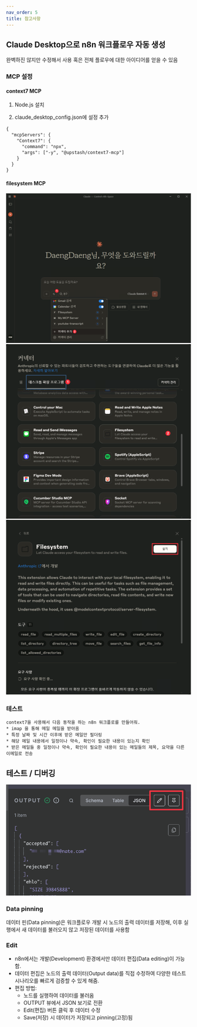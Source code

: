 ```yaml
---
nav_order: 5
title: 참고사항
---
```


## Claude Desktop으로 n8n 워크플로우 자동 생성
완벽하진 않지만 수정해서 사용 혹은 전체 플로우에 대한 아이디어를 얻을 수 있음
### MCP 설정
#### context7 MCP
1. Node.js 설치

2. claude_desktop_config.json에 설정 추가

```
{
  "mcpServers": {
    "Context7": {
      "command": "npx",
      "args": ["-y", "@upstash/context7-mcp"]
    }
  }
}
```
#### filesystem MCP
![](99%20Attachments/cc_001.png)
![](99%20Attachments/cc_002.png)
![](99%20Attachments/cc_003.png)
### 테스트
```
context7을 사용해서 다음 동작을 하는 n8n 워크플로를 만들어줘.
* imap 을 통해 메일 메일을 받아옴
* 특정 날짜 및 시간 이후에 받은 메일만 필더링
* 해당 메일 내용에서 일정이나 약속, 확인이 필요한 내용이 있는지 확인
* 받은 메일들 중 일정이나 약속, 확인이 필요한 내용이 있는 메일들의 제목, 요약을 다른 이메일로 전송
```

## 테스트 / 디버깅
![](99%20Attachments/CleanShot%202025-08-02%20at%2007.22.57@2x.png)
### Data pinning
데이터 핀(Data pinning)은 워크플로우 개발 시 노드의 출력 데이터를 저장해, 이후 실행에서 새 데이터를 불러오지 않고 저장된 데이터를 사용함

### Edit
- n8n에서는 개발(Development) 환경에서만 데이터 편집(Data editing)이 가능함.
- 데이터 편집은 노드의 출력 데이터(Output data)를 직접 수정하여 다양한 테스트 시나리오를 빠르게 검증할 수 있게 해줌.
- 편집 방법:
	- 노드를 실행하여 데이터를 불러옴
	- OUTPUT 뷰에서 JSON 보기로 전환
	- Edit(편집) 버튼 클릭 후 데이터 수정
	- Save(저장) 시 데이터가 저장되고 pinning(고정)됨
